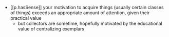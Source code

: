 


- [[p.hasSense]] your motivation to acquire things (usually certain classes of things) exceeds an appropriate amount of attention, given their practical value
  - but collectors are sometime, hopefully motivated by the educational value of centralizing exemplars
